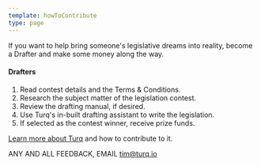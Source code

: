 ```yaml
---
template: howToContribute
type: page
---
```

If you want to help bring someone's legislative dreams into reality, become a Drafter and make some money along the way.

#### Drafters

1. Read contest details and the Terms & Conditions.
2. Research the subject matter of the legislation contest.
3. Review the drafting manual, if desired.
4. Use Turq's in-built drafting assistant to write the legislation.
5. If selected as the contest winner, receive prize funds.


[Learn more about Turq](/about) and how to contribute to it.  

ANY AND ALL FEEDBACK, EMAIL [tim@turq.io](mailto:tim@turq.io)